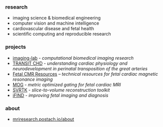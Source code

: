 ### research

* imaging science & biomedical engineering
* computer vision and machine intelligence
* cardiovascular disease and fetal health
* scientific computing and reproducible research

### projects

* [imaging-lab](https://imaging-lab.gitlab.io/) - _computational biomedical imaging research_
* [TRANSIT CHD](https://pedheartbrain.ucsf.edu/transit-chd) - _understanding cardiac physiology and neurodevelopment in perinatal transposition of the great arteries_
* [Fetal CMR Resources](https://fetalcmr.github.io/) – _technical resources for fetal cardiac magnetic resonance imaging_
* [MOG](http://metricoptimizedgating.github.io/MOG-Public/) - _metric optimized gating for fetal cardiac MRI_
* [SVRTK](https://svrtk.github.io/) - _slice-to-volume reconstruction toolkit_
* [iFIND](http://www.ifindproject.com) - _improving fetal imaging and diagnosis_

### about

* [mriresearch.postach.io/about](https://mriresearch.postach.io/page/about)
